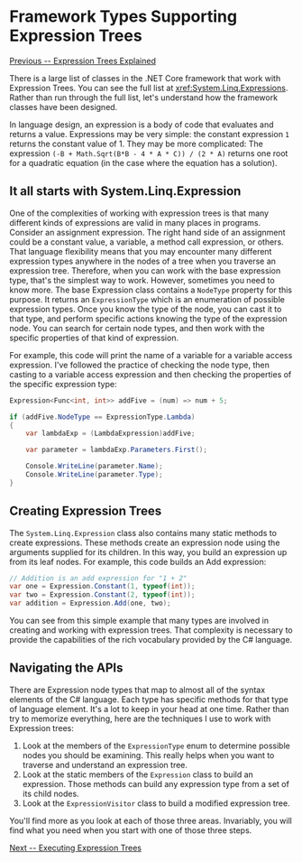 
# Framework Types Supporting Expression Trees

[Previous -- Expression Trees Explained](expression-trees-explained.md)

There is a large list of classes in the .NET Core framework that work with Expression Trees.
You can see the full
list at <xref:System.Linq.Expressions>.
Rather than run through the full list, let's understand how the framework classes have been designed.

In language design, an expression is a body of code that evaluates and returns a value. Expressions
may be very simple: the constant expression `1` returns the constant value of 1. They may be more
complicated: The expression `(-B + Math.Sqrt(B*B - 4 * A * C)) / (2 * A)` returns one root for a
quadratic equation (in the case where the equation has a solution).  

## It all starts with System.Linq.Expression

One of the complexities of working with expression trees is that many different
kinds of expressions are valid in many places in programs. Consider an assignment
expression. The right hand side of an assignment could be a constant value, a variable,
a method call expression, or others. That language flexibility means that you may encounter
many different expression types anywhere in the nodes of a tree when you traverse an
expression tree. Therefore, when you can work with the base expression type, that's
the simplest way to work. However, sometimes you need to know more.
The base Expression class contains a `NodeType` property for this purpose.
It returns an `ExpressionType` which is an enumeration of possible expression types.
Once you know the type of the node, you can cast it to that type, and perform
specific actions knowing the type of the expression node. You can search for certain
node types, and then work with the specific properties of that kind of expression.

For example, this code will print the name of a variable for a variable access
expression. I've followed the practice of checking the node type, then
casting to a variable access expression and then checking the properties of
the specific expression type:

```csharp
Expression<Func<int, int>> addFive = (num) => num + 5;

if (addFive.NodeType == ExpressionType.Lambda)
{
    var lambdaExp = (LambdaExpression)addFive;

    var parameter = lambdaExp.Parameters.First();

    Console.WriteLine(parameter.Name);
    Console.WriteLine(parameter.Type);
}
```

## Creating Expression Trees

The `System.Linq.Expression` class also contains many static methods to create expressions. These
methods create an expression node using the arguments supplied for its children. In this way,
you build an expression up from its leaf nodes. For example, this code builds an Add expression:

```csharp
// Addition is an add expression for "1 + 2"
var one = Expression.Constant(1, typeof(int));
var two = Expression.Constant(2, typeof(int));
var addition = Expression.Add(one, two);
```

You can see from this simple example that many types are involved in creating and working
with expression trees. That complexity is necessary to provide the capabilities of
the rich vocabulary provided by the C# language.

## Navigating the APIs

There are Expression node types that map to almost all of the syntax elements of the
C# language. Each type has specific methods for that type of language element. It's a lot
to keep in your head at one time. Rather than try to memorize everything, here are the techniques
I use to work with Expression trees:

1. Look at the members of the `ExpressionType` enum to determine possible nodes you should be
examining. This really helps when you want to traverse and understand an expression tree.
2. Look at the static members of the `Expression` class to build an expression. Those methods
can build any expression type from a set of its child nodes.
3. Look at the `ExpressionVisitor` class to build a modified expression tree.

You'll find more as you look at each of those three areas. Invariably, you will find what you need when
you start with one of those three steps.

 [Next -- Executing Expression Trees](expression-trees-execution.md)
